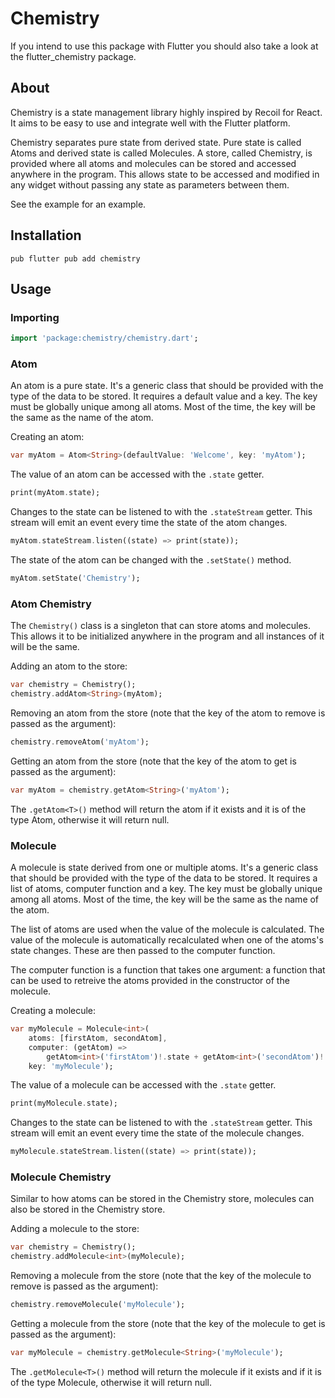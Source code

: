 # Chemistry

If you intend to use this package with Flutter you should also take a look at the flutter_chemistry package.

## About

Chemistry is a state management library highly inspired by Recoil for React. It aims to be easy to use and integrate well with the Flutter platform.

Chemistry separates pure state from derived state. Pure state is called Atoms and derived state is called Molecules. A store, called Chemistry, is provided where all atoms and molecules can be stored and accessed anywhere in the program. This allows state to be accessed and modified in any widget without passing any state as parameters between them.

See the example for an example.

## Installation

```
pub flutter pub add chemistry
```

## Usage

### Importing

```dart
import 'package:chemistry/chemistry.dart';
```

### Atom

An atom is a pure state. It's a generic class that should be provided with the type of the data to be stored. It requires a default value and a key. The key must be globally unique among all atoms. Most of the time, the key will be the same as the name of the atom.

Creating an atom:

```dart
var myAtom = Atom<String>(defaultValue: 'Welcome', key: 'myAtom');
```

The value of an atom can be accessed with the `.state` getter. 

```dart
print(myAtom.state);
```

Changes to the state can be listened to with the `.stateStream` getter. This stream will emit an event every time the state of the atom changes.

```dart
myAtom.stateStream.listen((state) => print(state));
```

The state of the atom can be changed with the `.setState()` method.

```dart
myAtom.setState('Chemistry');
```

### Atom Chemistry

The `Chemistry()` class is a singleton that can store atoms and molecules. This allows it to be initialized anywhere in the program and all instances of it will be the same.

Adding an atom to the store:

```dart
var chemistry = Chemistry();
chemistry.addAtom<String>(myAtom);
```

Removing an atom from the store (note that the key of the atom to remove is passed as the argument):

```dart
chemistry.removeAtom('myAtom');
```

Getting an atom from the store (note that the key of the atom to get is passed as the argument):

```dart
var myAtom = chemistry.getAtom<String>('myAtom');
```

The `.getAtom<T>()` method will return the atom if it exists and it is of the type Atom<T>, otherwise it will return null.

### Molecule

A molecule is state derived from one or multiple atoms. It's a generic class that should be provided with the type of the data to be stored. It requires a list of atoms, computer function and a key. The key must be globally unique among all atoms. Most of the time, the key will be the same as the name of the atom.

The list of atoms are used when the value of the molecule is calculated. The value of the molecule is automatically recalculated when one of the atoms's state changes. These are then passed to the computer function. 

The computer function is a function that takes one argument: a function that can be used to retreive the atoms provided in the constructor of the molecule.

Creating a molecule:

```dart
var myMolecule = Molecule<int>(
    atoms: [firstAtom, secondAtom],
    computer: (getAtom) =>
        getAtom<int>('firstAtom')!.state + getAtom<int>('secondAtom')!.state,
    key: 'myMolecule');
```

The value of a molecule can be accessed with the `.state` getter. 

```dart
print(myMolecule.state);
```

Changes to the state can be listened to with the `.stateStream` getter. This stream will emit an event every time the state of the molecule changes.

```dart
myMolecule.stateStream.listen((state) => print(state));
```

### Molecule Chemistry

Similar to how atoms can be stored in the Chemistry store, molecules can also be stored in the Chemistry store. 

Adding a molecule to the store:

```dart
var chemistry = Chemistry();
chemistry.addMolecule<int>(myMolecule);
```

Removing a molecule from the store (note that the key of the molecule to remove is passed as the argument):

```dart
chemistry.removeMolecule('myMolecule');
```

Getting a molecule from the store (note that the key of the molecule to get is passed as the argument):

```dart
var myMolecule = chemistry.getMolecule<String>('myMolecule');
```

The `.getMolecule<T>()` method will return the molecule if it exists and if it is of the type Molecule<T>, otherwise it will return null.